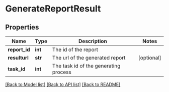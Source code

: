 # GenerateReportResult

## Properties
Name | Type | Description | Notes
------------ | ------------- | ------------- | -------------
**report_id** | **int** | The id of the report | 
**resulturl** | **str** | The url of the generated report | [optional] 
**task_id** | **int** | The task id of the generating process | 

[[Back to Model list]](../README.md#documentation-for-models) [[Back to API list]](../README.md#documentation-for-api-endpoints) [[Back to README]](../README.md)


